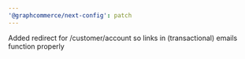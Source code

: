```yaml
---
'@graphcommerce/next-config': patch
---
```


Added redirect for /customer/account so links in (transactional) emails function properly
